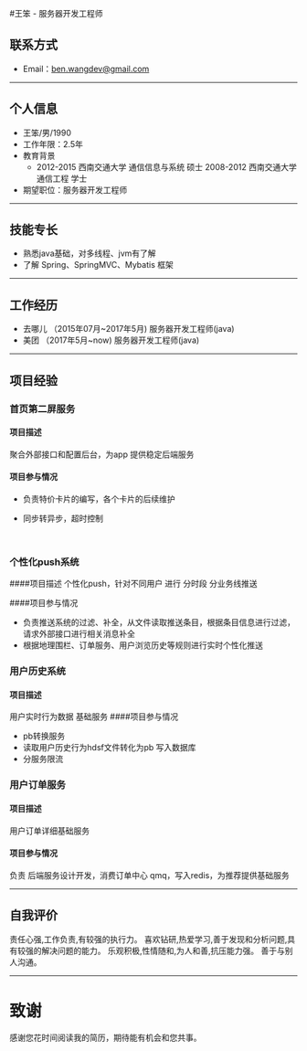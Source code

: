 #王笨 - 服务器开发工程师

## 联系方式

- Email：ben.wangdev@gmail.com 

---

## 个人信息

 - 王笨/男/1990 
 - 工作年限：2.5年
 - 教育背景
   - 2012-2015 西南交通大学 通信信息与系统 硕士
   	 2008-2012 西南交通大学 通信工程 	  学士
- 期望职位：服务器开发工程师

---

## 技能专长
- 熟悉java基础，对多线程、jvm有了解
- 了解 Spring、SpringMVC、Mybatis 框架


---
## 工作经历
- 去哪儿 （2015年07月~2017年5月) 服务器开发工程师(java)
- 美团 （2017年5月~now) 服务器开发工程师(java)

---
##  项目经验

### 首页第二屏服务

#### 项目描述

聚合外部接口和配置后台，为app 提供稳定后端服务

#### 项目参与情况

- 负责特价卡片的编写，各个卡片的后续维护

- 同步转异步，超时控制

  ​

### 个性化push系统
####项目描述
个性化push，针对不同用户 进行 分时段 分业务线推送

####项目参与情况
- 负责推送系统的过滤、补全，从文件读取推送条目，根据条目信息进行过滤，请求外部接口进行相关消息补全
- 根据地理围栏、订单服务、用户浏览历史等规则进行实时个性化推送


### 用户历史系统
#### 项目描述
用户实时行为数据  基础服务
####项目参与情况
- pb转换服务 
- 读取用户历史行为hdsf文件转化为pb 写入数据库
- 分服务限流


### 用户订单服务
#### 项目描述
用户订单详细基础服务
#### 项目参与情况
负责 后端服务设计开发，消费订单中心 qmq，写入redis，为推荐提供基础服务



---

## 自我评价
责任心强,工作负责,有较强的执行力。
喜欢钻研,热爱学习,善于发现和分析问题,具有较强的解决问题的能力。
乐观积极,性情随和,为人和善,抗压能力强。
善于与别人沟通。

---


# 致谢
感谢您花时间阅读我的简历，期待能有机会和您共事。
